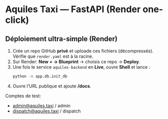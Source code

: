 # Aquiles Taxi — FastAPI (Render one-click)

## Déploiement ultra-simple (Render)
1. Crée un repo GitHub **privé** et uploade ces fichiers (décompressés). Vérifie que `render.yaml` est à la racine.
2. Sur Render: **New + → Blueprint** → choisis ce repo → **Deploy**.
3. Une fois le service `aquiles-backend` en **Live**, ouvre **Shell** et lance :
   ```bash
   python -m app.db.init_db
   ```
4. Ouvre l’URL publique et ajoute **/docs**.

Comptes de test:
- admin@aquiles.taxi / admin
- dispatch@aquiles.taxi / dispatch
